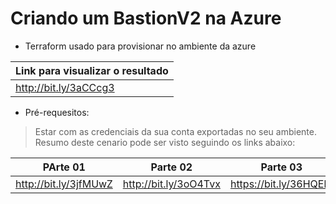 # Criando um BastionV2 na Azure 
- Terraform usado para provisionar no ambiente da azure 

Link para visualizar o resultado|
------------ |
http://bit.ly/3aCCcg3 | 


* Pré-requesitos:
> Estar com as credenciais da sua conta exportadas no seu ambiente. 
> Resumo deste cenario pode ser visto seguindo os links abaixo: 

PArte 01 | Parte 02 | Parte 03
------------ | ------------- | -------------
 http://bit.ly/3jfMUwZ | http://bit.ly/3oO4Tvx | https://bit.ly/36HQElT
